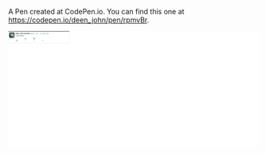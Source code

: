 A Pen created at CodePen.io. You can find this one at https://codepen.io/deen_john/pen/rpmvBr.

 
  ![Twitter Box](https://github.com/deenjohn/My-Projects/blob/master/Images/Twitter%20Box%20image.png)


